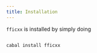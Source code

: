 ```yaml
---
title: Installation
---
```


<code>fficxx</code> is installed by simply doing

<pre><code>
cabal install fficxx
</code></pre>
